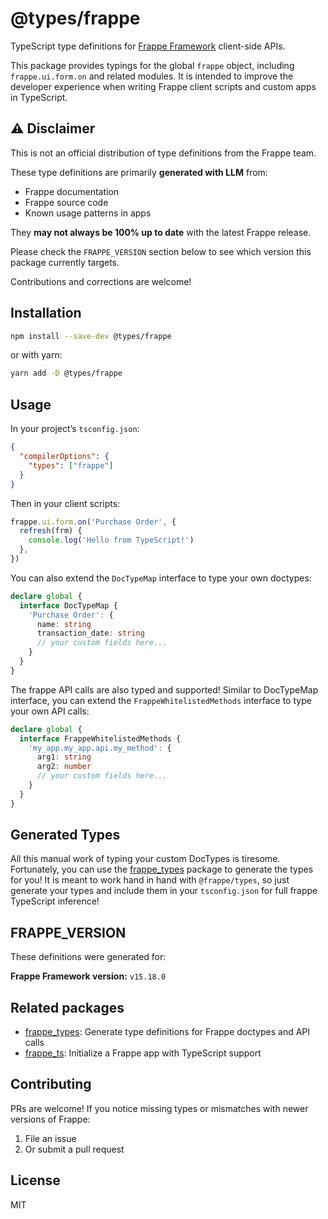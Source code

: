 # @types/frappe

TypeScript type definitions for [Frappe Framework](https://frappeframework.com/) client-side APIs.

This package provides typings for the global `frappe` object, including `frappe.ui.form.on` and related modules.
It is intended to improve the developer experience when writing Frappe client scripts and custom apps in TypeScript.

## ⚠️ Disclaimer

This is not an official distribution of type definitions from the Frappe team.

These type definitions are primarily **generated with LLM** from:

- Frappe documentation
- Frappe source code
- Known usage patterns in apps

They **may not always be 100% up to date** with the latest Frappe release.

Please check the `FRAPPE_VERSION` section below to see which version this package currently targets.

Contributions and corrections are welcome!

## Installation

```bash
npm install --save-dev @types/frappe
```

or with yarn:

```bash
yarn add -D @types/frappe
```

## Usage

In your project’s `tsconfig.json`:

```json
{
  "compilerOptions": {
    "types": ["frappe"]
  }
}
```

Then in your client scripts:

```ts
frappe.ui.form.on('Purchase Order', {
  refresh(frm) {
    console.log('Hello from TypeScript!')
  },
})
```

You can also extend the `DocTypeMap` interface to type your own doctypes:

```ts
declare global {
  interface DocTypeMap {
    'Purchase Order': {
      name: string
      transaction_date: string
      // your custom fields here...
    }
  }
}
```

The frappe API calls are also typed and supported! Similar to DocTypeMap interface, you can extend the `FrappeWhitelistedMethods` interface to type your own API calls:

```ts
declare global {
  interface FrappeWhitelistedMethods {
    'my_app.my_app.api.my_method': {
      arg1: string
      arg2: number
      // your custom fields here...
    }
  }
}
```

## Generated Types

All this manual work of typing your custom DocTypes is tiresome. Fortunately, you can use the [frappe_types](https://github.com/bawahakim/frappe-types) package to generate the types for you! It is meant to work hand in hand with `@frappe/types`, so just generate your types and include them in your `tsconfig.json` for full frappe TypeScript inference!

## FRAPPE_VERSION

These definitions were generated for:

**Frappe Framework version:** `v15.18.0`

## Related packages

- [frappe_types](https://github.com/bawahakim/frappe-types): Generate type definitions for Frappe doctypes and API calls
- [frappe_ts](https://github.com/bawahakim/frappe-ts): Initialize a Frappe app with TypeScript support

## Contributing

PRs are welcome!
If you notice missing types or mismatches with newer versions of Frappe:

1. File an issue
2. Or submit a pull request

## License

MIT
